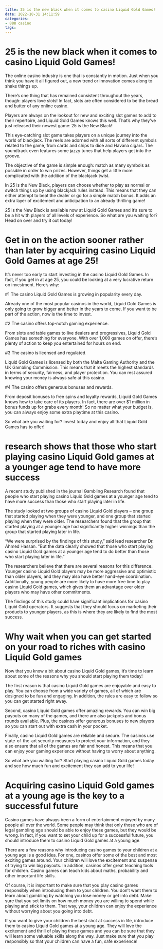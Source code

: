 ```yaml
---
title: 25 is the new black when it comes to casino Liquid Gold Games!
date: 2022-10-31 14:11:59
categories:
- 888 casino
tags:
---
```



#  25 is the new black when it comes to casino Liquid Gold Games!

The online casino industry is one that is constantly in motion. Just when you think you have it all figured out, a new trend or innovation comes along to shake things up.

There’s one thing that has remained consistent throughout the years, though: players love slots! In fact, slots are often considered to be the bread and butter of any online casino.

Players are always on the lookout for new and exciting slot games to add to their repertoire, and Liquid Gold Games knows this well. That’s why they’ve just released their newest game: 25 is the New Black!

This eye-catching slot game takes players on a unique journey into the world of blackjack. The reels are adorned with all sorts of different symbols related to the game, from cards and chips to dice and Havana cigars. The soundtrack even features some jazzy tunes that help players get into the groove.

The objective of the game is simple enough: match as many symbols as possible in order to win prizes. However, things get a little more complicated with the addition of the blackjack twist.

In 25 is the New Black, players can choose whether to play as normal or switch things up by using blackjack rules instead. This means that they can either attempt to beat the dealer or go for a simple match bonus. It adds an extra layer of excitement and anticipation to an already thrilling game!

25 is the New Black is available now at Liquid Gold Games and it’s sure to be a hit with players of all levels of experience. So what are you waiting for? Head on over and try it out today!

#  Get in on the action sooner rather than later by acquiring casino Liquid Gold Games at age 25!

It’s never too early to start investing in the casino Liquid Gold Games. In fact, if you get in at age 25, you could be looking at a very lucrative return on investment. Here’s why:

#1 The casino Liquid Gold Games is growing in popularity every day.

Already one of the most popular casinos in the world, Liquid Gold Games is only going to grow bigger and better in the years to come. If you want to be part of the action, now is the time to invest.

#2 The casino offers top-notch gaming experience.

From slots and table games to live dealers and progressives, Liquid Gold Games has something for everyone. With over 1,000 games on offer, there’s plenty of action to keep you entertained for hours on end.

#3 The casino is licensed and regulated.

Liquid Gold Games is licensed by both the Malta Gaming Authority and the UK Gambling Commission. This means that it meets the highest standards in terms of security, fairness, and player protection. You can rest assured knowing your money is always safe at this casino.

#4 The casino offers generous bonuses and rewards.

From deposit bonuses to free spins and loyalty rewards, Liquid Gold Games knows how to take care of its players. In fact, there are over $1 million in bonus funds up for grabs every month! So no matter what your budget is, you can always enjoy some extra playtime at this casino.

So what are you waiting for? Invest today and enjoy all that Liquid Gold Games has to offer!

# research shows that those who start playing casino Liquid Gold games at a younger age tend to have more success

A recent study published in the journal Gambling Research found that people who start playing casino Liquid Gold games at a younger age tend to have more success than those who start playing later in life.

The study looked at two groups of casino Liquid Gold players – one group that started playing when they were younger, and one group that started playing when they were older. The researchers found that the group that started playing at a younger age had significantly higher winnings than the group that started playing later in life.

“We were surprised by the findings of this study,” said lead researcher Dr. Ahmed Hassan. “But the data clearly showed that those who start playing casino Liquid Gold games at a younger age tend to do better than those who start playing later in life.”

The researchers believe that there are several reasons for this difference. Younger casino Liquid Gold players may be more aggressive and optimistic than older players, and they may also have better hand-eye coordination. Additionally, young people are more likely to have more free time to play casino Liquid Gold games, which gives them an advantage over older players who may have other commitments.

The findings of this study could have significant implications for casino Liquid Gold operators. It suggests that they should focus on marketing their products to younger players, as this is where they are likely to find the most success.

#  Why wait when you can get started on your road to riches with casino Liquid Gold games

Now that you know a bit about casino Liquid Gold games, it’s time to learn about some of the reasons why you should start playing them today!

The first reason is that casino Liquid Gold games are enjoyable and easy to play. You can choose from a wide variety of games, all of which are designed to be fun and engaging. In addition, the rules are easy to follow so you can get started right away.

 Second, casino Liquid Gold games offer amazing rewards. You can win big payouts on many of the games, and there are also jackpots and bonus rounds available. Plus, the casinos offer generous bonuses to new players so you can start out with extra cash in your pocket.

Finally, casino Liquid Gold games are reliable and secure. The casinos use state-of-the-art security measures to protect your information, and they also ensure that all of the games are fair and honest. This means that you can enjoy your gaming experience without having to worry about anything.

So what are you waiting for? Start playing casino Liquid Gold games today and see how much fun and excitement they can add to your life!

#  Acquiring casino Liquid Gold games at a young age is the key to a successful future

Casino games have always been a form of entertainment enjoyed by many people all over the world. Some people may think that only those who are of legal gambling age should be able to enjoy these games, but they would be wrong. In fact, if you want to set your child up for a successful future, you should introduce them to casino Liquid Gold games at a young age.

There are a few reasons why introducing casino games to your children at a young age is a good idea. For one, casinos offer some of the best and most exciting games around. Your children will love the excitement and suspense of trying to win big payouts. In addition, casinos offer great teaching tools for children. Casino games can teach kids about maths, probability and other important life skills.

Of course, it is important to make sure that you play casino games responsibly when introducing them to your children. You don’t want them to learn about gambling by watching you lose money or get into debt. Make sure that you set limits on how much money you are willing to spend while playing and stick to them. That way, your children can enjoy the experience without worrying about you going into debt.

If you want to give your children the best shot at success in life, introduce them to casino Liquid Gold games at a young age. They will love the excitement and thrill of playing these games and you can be sure that they will learn some valuable skills along the way. Just make sure that you play responsibly so that your children can have a fun, safe experience!